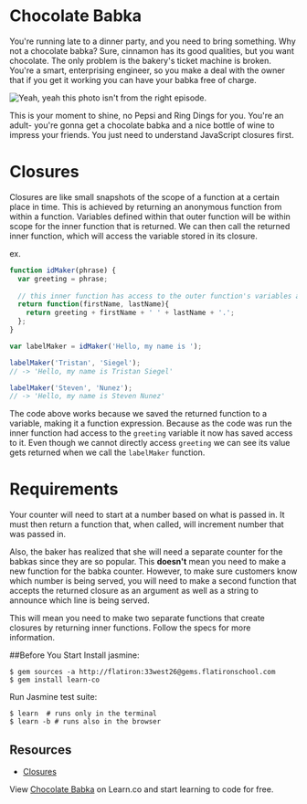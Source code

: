 # Chocolate Babka
You're running late to a dinner party, and you need to bring something. Why not a chocolate babka? Sure, cinnamon has its good qualities, but you want chocolate. The only problem is the bakery's ticket machine is broken. You're a smart, enterprising engineer, so you make a deal with the owner that if you get it working you can have your babka free of charge.

![Yeah, yeah this photo isn't from the right episode.](http://www.quickmeme.com/img/27/27aa816144b2b20b96d7fdeb5e1cc1a1ebbe868ccbecea807fd75761e6ac2a79.jpg)

This is your moment to shine, no Pepsi and Ring Dings for you. You're an adult- you're gonna get a chocolate babka and a nice bottle of wine to impress your friends. You just need to understand JavaScript closures first.

# Closures
Closures are like small snapshots of the scope of a function at a certain place in time. This is achieved by returning an anonymous function from within a function. Variables defined within that outer function will be within scope for the inner function that is returned. We can then call the returned inner function, which will access the variable stored in its closure.

ex.
```javascript
function idMaker(phrase) {
  var greeting = phrase;
  
  // this inner function has access to the outer function's variables and argument(s)
  return function(firstName, lastName){
    return greeting + firstName + ' ' + lastName + '.';
  };
}

var labelMaker = idMaker('Hello, my name is ');

labelMaker('Tristan', 'Siegel');
// -> 'Hello, my name is Tristan Siegel'

labelMaker('Steven', 'Nunez');
// -> 'Hello, my name is Steven Nunez'
```

The code above works because we saved the returned function to a variable, making it a function expression. Because as the code was run the inner function had access to the `greeting` variable it now has saved access to it.  Even though we cannot directly access `greeting` we can see its value gets returned when we call the `labelMaker` function.

# Requirements
Your counter will need to start at a number based on what is passed in. It must then return a function that, when called, will increment number that was passed in.

Also, the baker has realized that she will need a separate counter for the babkas since they are so popular.  This __doesn't__ mean you need to make a new function for the babka counter. However, to make sure customers know which number is being served, you will need to make a second function that accepts the returned closure as an argument as well as a string to announce which line is being served.

This will mean you need to make two separate functions that create closures by returning inner functions.  Follow the specs for more information.

##Before You Start
Install jasmine:
  ```shell
  $ gem sources -a http://flatiron:33west26@gems.flatironschool.com
  $ gem install learn-co
  ```
Run Jasmine test suite:
  ```shell
  $ learn  # runs only in the terminal
  $ learn -b # runs also in the browser
  ```

## Resources
* [Closures](http://javascriptissexy.com/understand-javascript-closures-with-ease/)

<p data-visibility='hidden'>View <a href='https://learn.co/lessons/chocolate-babka-closures' title='Chocolate Babka'>Chocolate Babka</a> on Learn.co and start learning to code for free.</p>
